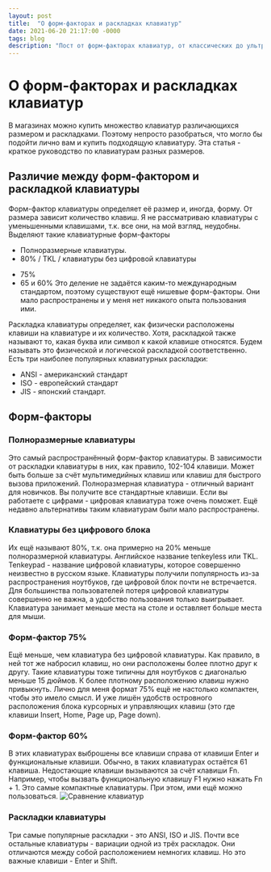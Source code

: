 ```yaml
---
layout: post
title:  "О форм-факторах и раскладках клавиатур"
date: 2021-06-20 21:17:00 -0000
tags: blog
description: "Пост от форм-факторах клавиатур, от классических до ультра-компактных. Клавиатуры полноразмерные, без цифрового блока, 75%, 60%."
---
```


# О форм-факторах и раскладках клавиатур
В магазинах можно купить множество клавиатур различающихся размером и раскладками. Поэтому непросто разобраться, что могло бы подойти лично вам и купить подходящую клавиатуру. Эта статья - краткое руководство по клавиатурам разных размеров.
## Различие между форм-фактором и раскладкой клавиатуры
Форм-фактор клавиатуры определяет её размер и, иногда, форму. От размера зависит количество клавиш. Я не рассматриваю клавиатуры с уменьшенными клавишами, т.к. все они, на мой взгляд, неудобны. Выделяют такие клавиатурные форм-факторы
 * Полноразмерные клавиатуры.
 * 80% / TKL / клавиатуры без цифровой клавиатуры
 - 75%
 - 65 и 60%
Это деление не задаётся каким-то международным стандартом, поэтому существуют ещё нишевые форм-факторы. Они мало распространены и у меня нет никакого опыта пользования ими.

Раскладка клавиатуры определяет, как физически расположены клавиши на клавиатуре и их количество. Хотя, раскладкой также называют то, какая буква или символ к какой клавише относятся. Будем называть это физической и логической раскладкой соответственно. Есть три наиболее популярных клавиатурных раскладки:
* ANSI - американский стандарт
* ISO - европейский стандарт
* JIS - японский стандарт.
## Форм-факторы
### Полноразмерные клавиатуры
Это самый распространённый форм-фактор клавиатуры. В зависимости от раскладки клавиатуры в них, как правило, 102-104 клавиши. Может быть больше за счёт мультимедийных клавиш или клавиш для быстрого вызова приложений.
Полноразмерная клавиатура - отличный вариант для новичков. Вы получите все стандартные клавиши. Если вы работаете с цифрами - цифровая клавиатура тоже очень поможет.  Ещё недавно альтернативы таким клавиатурам были мало распространены.
### Клавиатуры без цифрового блока
Их ещё называют 80%, т.к. она примерно на 20% меньше полноразмерной клавиатуры. Английское название tenkeyless или TKL. Tenkeypad - название цифровой клавиатуры, которое совершенно неизвестно в русском языке. 
Клавиатуры получили популярность из-за распространения ноутбуков, где цифровой блок почти не встречается. Для большинства пользователей потеря цифровой клавиатуры совершенно не важна, а удобство пользования только выигрывает. Клавиатура занимает меньше места на столе и оставляет больше места для мыши.
### Форм-фактор 75%
Ещё меньше, чем клавиатура без цифровой клавиатуры. Как правило, в ней тот же набросил клавиш, но они расположены более плотно друг к другу. Такие клавиатуры тоже типичны для ноутбуков с диагональю меньше 15 дюймов. 
К более плотному расположению клавиш нужно привыкнуть. Лично для меня формат 75% ещё не настолько компактен, чтобы это имело смысл. И уже лишён удобств островного расположения блока курсорных и управляющих клавиш (это где клавиши Insert, Home, Page up, Page down). 
### Форм-фактор 60%
В этих клавиатурах выброшены все клавиши справа от клавиши Enter и функциональные клавиши. Обычно, в таких клавиатурах остаётся 61 клавиша. Недостающие клавиши вызываются за счёт клавиши Fn. Например, чтобы вызвать функциональную клавишу F1 нужно нажать Fn + 1.  Это самые компактные клавиатуры. При этом, ими ещё можно пользоваться.
![Сравнение клавиатур](https://res.cloudinary.com/dlqc5rp9l/image/upload/v1624183288/blog/keyboard/w_960,h_1000,c_limit/keyboard-scheme_wlphik.jpg)

### Раскладки клавиатуры
Три самые популярные раскладки - это ANSI, ISO и JIS. Почти все остальные клавиатуры - вариации одной из трёх раскладок. Они отличаются между собой расположением немногих клавиш. Но это важные клавиши -   Enter и Shift.







